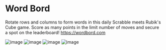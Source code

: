 # Word Bord
Rotate rows and columns to form words in this daily Scrabble meets Rubik's Cube game. Score as many points in the limit number of moves and secure a spot on the leaderboard! https://wordbord.com

![image](https://user-images.githubusercontent.com/37345977/156278944-a3d4da5e-4531-4507-a6d6-e2785d694e0a.png)
![image](https://user-images.githubusercontent.com/37345977/156279512-11a2540a-2717-40d7-b462-bbbbef08ccdd.png)
![image](https://user-images.githubusercontent.com/37345977/156279714-46277ebb-e651-4a93-b289-9d011f58b157.png)
![image](https://user-images.githubusercontent.com/37345977/156279820-35e5ce94-b784-498f-9f4b-e85740551637.png)
